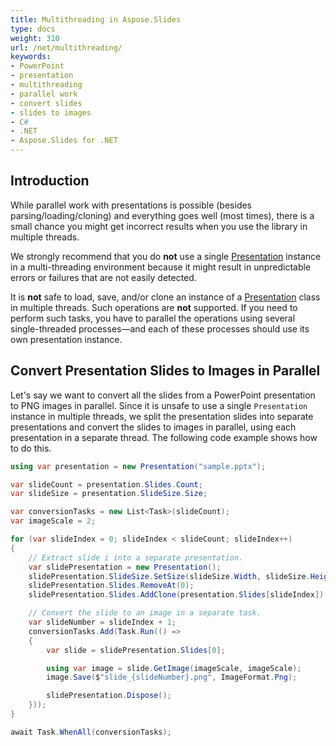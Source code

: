 ```yaml
---
title: Multithreading in Aspose.Slides
type: docs
weight: 310
url: /net/multithreading/
keywords:
- PowerPoint
- presentation
- multithreading
- parallel work
- convert slides
- slides to images
- C#
- .NET
- Aspose.Slides for .NET
---
```


## **Introduction**

While parallel work with presentations is possible (besides parsing/loading/cloning) and everything goes well (most times), there is a small chance you might get incorrect results when you use the library in multiple threads.

We strongly recommend that you do **not** use a single [Presentation](https://reference.aspose.com/slides/net/aspose.slides/presentation) instance in a multi-threading environment because it might result in unpredictable errors or failures that are not easily detected. 

It is **not** safe to load, save, and/or clone an instance of a [Presentation](https://reference.aspose.com/slides/net/aspose.slides/presentation) class in multiple threads. Such operations are **not** supported.  If you need to perform such tasks, you have to parallel the operations using several single-threaded processes—and each of these processes should use its own presentation instance. 

## **Convert Presentation Slides to Images in Parallel**

Let's say we want to convert all the slides from a PowerPoint presentation to PNG images in parallel. Since it is unsafe to use a single `Presentation` instance in multiple threads, we split the presentation slides into separate presentations and convert the slides to images in parallel, using each presentation in a separate thread. The following code example shows how to do this.

```cs
using var presentation = new Presentation("sample.pptx");

var slideCount = presentation.Slides.Count;
var slideSize = presentation.SlideSize.Size;

var conversionTasks = new List<Task>(slideCount);
var imageScale = 2;

for (var slideIndex = 0; slideIndex < slideCount; slideIndex++)
{
    // Extract slide i into a separate presentation.
    var slidePresentation = new Presentation();
    slidePresentation.SlideSize.SetSize(slideSize.Width, slideSize.Height, SlideSizeScaleType.DoNotScale);
    slidePresentation.Slides.RemoveAt(0);
    slidePresentation.Slides.AddClone(presentation.Slides[slideIndex]);

    // Convert the slide to an image in a separate task.
    var slideNumber = slideIndex + 1;
    conversionTasks.Add(Task.Run(() =>
    {
        var slide = slidePresentation.Slides[0];

        using var image = slide.GetImage(imageScale, imageScale);
        image.Save($"slide_{slideNumber}.png", ImageFormat.Png);

        slidePresentation.Dispose();
    }));
}

await Task.WhenAll(conversionTasks);
```

